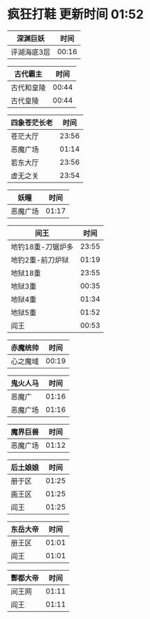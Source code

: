 # 疯狂打鞋 更新时间 01:52

| 深渊巨妖   | 时间    |
|--------|-------|
| 评湖海底3层 | 00:16 |

| 古代霸主   | 时间    |
|--------|-------|
| 古代和皇陵 | 00:44 |
| 古代皇陵 | 00:44 |

| 四象苍茫长老   | 时间    |
|--------|-------|
| 苍茫大厅 | 23:56 |
| 恶魔广场 | 01:14 |
| 若东大厅 | 23:56 |
| 虚无之关 | 23:54 |

| 妖瞳   | 时间    |
|--------|-------|
| 恶魔广场 | 01:17 |

| 间王   | 时间    |
|--------|-------|
| 地钓18重-刀锯炉多 | 23:55 |
| 地钓2重-前刀炉狱 | 01:19 |
| 地狱18重 | 23:55 |
| 地狱3重 | 00:35 |
| 地狱4重 | 01:34 |
| 地狱5重 | 01:52 |
| 阎王 | 00:53 |

| 赤魔统帅   | 时间    |
|--------|-------|
| 心之魔域 | 00:19 |

| 鬼火人马   | 时间    |
|--------|-------|
| 恶魔广 | 01:16 |
| 恶魔广场 | 01:16 |

| 魔界巨兽   | 时间    |
|--------|-------|
| 恶魔广场 | 01:12 |

| 后土娘娘   | 时间    |
|--------|-------|
| 册于区 | 01:25 |
| 画王区 | 01:25 |
| 阎王 | 01:25 |

| 东岳大帝   | 时间    |
|--------|-------|
| 册王区 | 01:01 |
| 阎王 | 01:01 |

| 酆都大帝   | 时间    |
|--------|-------|
| 间王网 | 01:11 |
| 阎王 | 01:11 |